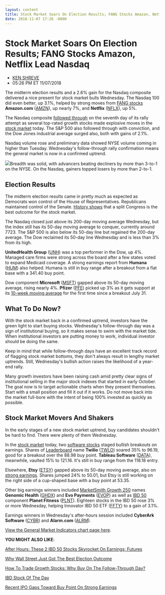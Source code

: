 ```yaml
---
layout: content
title: Stock Market Soars On Election Results; FANG Stocks Amazon, Netflix Lead Nasdaq
date: 2018-11-07 17:26 -0800
---
```



Stock Market Soars On Election Results; FANG Stocks Amazon, Netflix Lead Nasdaq
================================================================================




* [KEN SHREVE](https://www.investors.com/author/shrevek/ "Posts by KEN SHREVE")
* 05:26 PM ET 11/07/2018




The midterm election results and a 2.6% gain for the Nasdaq composite delivered a nice present for stock market bulls Wednesday. The Nasdaq 100 did even better, up 3.1%, helped by strong moves from [FANG stocks](https://www.investors.com/news/technology/fang-stocks-news-quotes-facebook-amazon-netflix-google/) **Amazon.com** ([AMZN](https://research.investors.com/quote.aspx?symbol=AMZN)), up nearly 7%, and **Netflix** ([NFLX](https://research.investors.com/quote.aspx?symbol=NFLX)), up 5%.




The Nasdaq composite [followed through](https://www.investors.com/how-to-invest/investors-corner/how-to-find-next-stock-market-bottom/) on the seventh day of its rally attempt as several top-rated growth stocks made explosive moves in the [stock market](https://www.investors.com/research/stock-market-data-dow-jones-sp-500-nasdaq-spdr-etfs/) today. The S&P 500 also followed through with conviction, and the Dow Jones industrial average surged also, both with gains of 2.1%.


Nasdaq volume rose and preliminary data showed NYSE volume coming in higher than Tuesday. Wednesday's follow-through rally confirmation means the general market is now in a confirmed uptrend.


![](https://www.investors.com/wp-content/uploads/2018/11/MP110718-221x300.jpg)Breadth was solid, with advancers beating decliners by more than 3-to-1 on the NYSE. On the Nasdaq, gainers topped losers by more than 2-to-1.


Election Results
----------------


The midterm election results came in pretty much as expected as Democrats won control of the House of Representatives. Republicans maintained control of the Senate. [History shows](https://www.investors.com/news/split-congress-elections-stock-market/) that a split Congress is the best outcome for the stock market.


The Nasdaq closed just above its 200-day moving average Wednesday, but the index still has its 50-day moving average to conquer, currently around 7723. The S&P 500 is also below its 50-day line but regained the 200-day average. The Dow reclaimed its 50-day line Wednesday and is less than 3% from its high.


**UnitedHealth Group** ([UNH](https://research.investors.com/quote.aspx?symbol=UNH)) was a top performer in the Dow, up 4%. Managed care firms were strong across the board after a few states voted to expand Medicaid coverage. A strong earnings report from **Humana** ([HUM](https://research.investors.com/quote.aspx?symbol=HUM)) also helped. Humana is still in buy range after a breakout from a flat base with a 341.40 buy point.


Dow component **Microsoft** ([MSFT](https://research.investors.com/quote.aspx?symbol=MSFT)) gapped above its 50-day moving average, rising nearly 4%. **Pfizer** ([PFE](https://research.investors.com/quote.aspx?symbol=PFE)) picked up 3% as it gets support at its [10-week moving average](https://www.investors.com/ibd-university/how-to-buy/additional-buy-points/) for the first time since a breakout July 31.


What To Do Now?
---------------


With the stock market back in a confirmed uptrend, investors have the green light to start buying stocks. Wednesday's follow-through day was a sign of institutional buying, so it makes sense to swim with the market tide. When institutional investors are putting money to work, individual investor should be doing the same.


Keep in mind that while follow-through days have an excellent track record of flagging stock market bottoms, they don't always result in lengthy market uptrends. Still, Wednesday's bullish action raises the likelihood of a year-end rally.


Many growth investors have been raising cash amid pretty clear signs of institutional selling in the major stock indexes that started in early October. The goal now is to target actionable charts when they present themselves. Start with a small position and fill it out if it works. Do not move back into the market full-bore with the intent of being 100% invested as quickly as possible.


Stock Market Movers And Shakers
-------------------------------


In the early stages of a new stock market uptrend, buy candidates shouldn't be hard to find. There were plenty of them Wednesday.



In the [stock market](https://www.investors.com/research/stock-market-data-dow-jones-sp-500-nasdaq-spdr-etfs/) today, two [software stocks](https://www.investors.com/news/technology/cloud-computing-cloud-stocks/) staged bullish breakouts on earnings. Shares of [Leaderboard](https://leaderboard.investors.com) name **Twilio** ([TWLO](https://research.investors.com/quote.aspx?symbol=TWLO)) soared 35% to 96.19, good for a breakout over the 88.98 buy point. **Tableau Software** ([DATA](https://research.investors.com/quote.aspx?symbol=DATA)), meanwhile, vaulted 15% to 121.16. It's still in buy range from the 118.18 entry.


Elsewhere, **Etsy** ([ETSY](https://research.investors.com/quote.aspx?symbol=ETSY)) gapped above its 50-day moving average, also on [strong earnings](https://www.investors.com/news/technology/etsy-stock-etsy-earnings/). Shares jumped 24% to 50.01, but Etsy is still working on the right side of a cup-shaped base with a buy point at 53.35.


Other big earnings winners included [MarketSmith Growth 250](https://www.marketsmith.com) names **Genomic Health** ([GHDX](https://research.investors.com/quote.aspx?symbol=GHDX)) and **Evo Payments** ([EVOP](https://research.investors.com/quote.aspx?symbol=EVOP)) as well as [IBD 50](https://research.investors.com/stock-lists/ibd-50/) component **Planet Fitness** ([PLNT](https://research.investors.com/quote.aspx?symbol=PLNT)). Eighteen stocks in the IBD 50 rose 3% or more Wednesday, helping Innovator IBD 50 ETF ([FFTY](https://research.investors.com/quote.aspx?symbol=FFTY)) to a gain of 3.1%.


Earnings winners in Wednesday's after-hours session included **CyberArk Software** ([CYBR](https://research.investors.com/quote.aspx?symbol=CYBR)) and **Alarm.com** ([ALRM](https://research.investors.com/quote.aspx?symbol=ALRM)).


[View the General Market Indicators chart page here](https://www.investors.com/wp-content/uploads/2018/11/IBD0711152518GMI.pdf).


**YOU MIGHT ALSO LIKE**:


[After Hours: These 2 IBD 50 Stocks Skyrocket On Earnings; Futures](https://www.investors.com/market-trend/stock-market-today/dow-jones-futures-square-earnings-roku-earnings-cyberark-earnings-wynn-earnings/)


[Why Wall Street Just Got The Best Election Outcome](https://www.investors.com/news/split-congress-elections-stock-market/)


[How To Trade Growth Stocks: Why Buy On The Follow-Through Day?](https://www.investors.com/how-to-invest/investors-corner/why-you-should-buy-on-the-follow-through-day/)


[IBD Stock Of The Day](https://www.investors.com/research/ibd-stock-of-the-day/)


[Recent IPO Gaps Toward Buy Point On Strong Earnings](https://www.investors.com/news/evo-earnings-evo-stock/)




